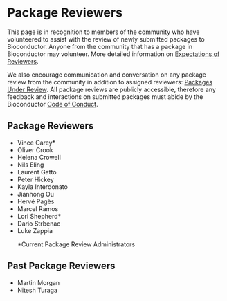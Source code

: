 # Package Reviewers

This page is in recognition to members of the community who have volunteered to
assist with the review of newly submitted packages to Bioconductor. Anyone from
the community that has a package in Bioconductor may volunteer. More detailed
information on [Expectations of Reviewers][].

We also encourage communication and conversation on any package review from the
community in addition to assigned reviewers: [Packages Under Review][]. All
package reviews are publicly accessible, therefore any feedback and interactions on
submitted packages must abide by the Bioconductor [Code of Conduct][].

[Expectations of Reviewers]: http://contributions.bioconductor.org/review-expectation.html
[Packages Under Review]: https://github.com/Bioconductor/Contributions/issues
[Code of Conduct]: https://bioconductor.org/about/code-of-conduct/

## Package Reviewers

<ul>
<li>Vince Carey*</li>
<li>Oliver Crook</li>
<li>Helena Crowell</li>
<li>Nils Eling</li>
<li>Laurent Gatto</li>
<li>Peter Hickey</li>
<li>Kayla Interdonato</li>
<li>Jianhong Ou</li>
<li>Hervé Pagès</li>
<li>Marcel Ramos</li>
<li>Lori Shepherd*</li>
<li>Dario Strbenac</li>
<li>Luke Zappia</li>

\*Current Package Review Administrators

</ul>

## Past Package Reviewers
<ul>
<li>Martin Morgan</li>
<li>Nitesh Turaga</li>
</ul>
